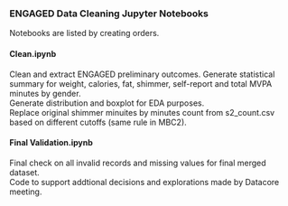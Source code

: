 ### ENGAGED Data Cleaning Jupyter Notebooks
Notebooks are listed by creating orders.

#### Clean.ipynb
Clean and extract ENGAGED preliminary outcomes.
Generate statistical summary for weight, calories, fat, shimmer, self-report and total MVPA minutes by gender.  
Generate distribution and boxplot for EDA purposes.  
Replace original shimmer minuites by minutes count from s2_count.csv based on different cutoffs (same rule in MBC2).

#### Final Validation.ipynb
Final check on all invalid records and missing values for final merged dataset.  
Code to support addtional decisions and explorations made by Datacore meeting. 
